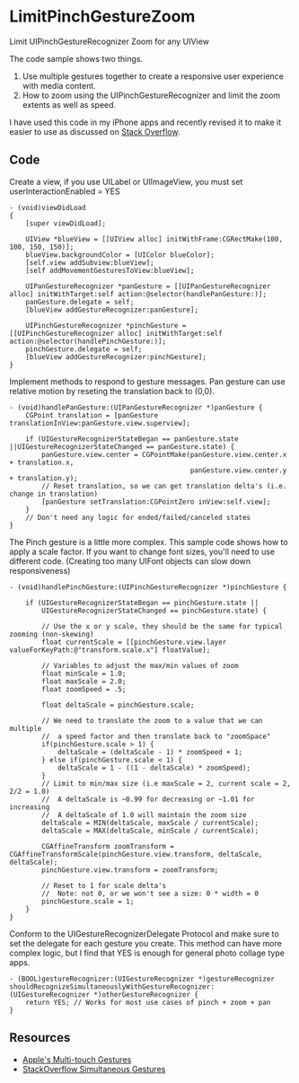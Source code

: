 LimitPinchGestureZoom
=====================

Limit UIPinchGestureRecognizer Zoom for any UIView

The code sample shows two things.

1. Use multiple gestures together to create a responsive user experience with media content.
2. How to zoom using the UIPinchGestureRecognizer and limit the zoom extents as well as speed.

I have used this code in my iPhone apps and recently revised it to make it easier to use as discussed on [Stack Overflow](http://stackoverflow.com/a/5449865/276626).

Code
----

Create a view, if you use UILabel or UIImageView, you must set userInteractionEnabled = YES


    - (void)viewDidLoad
    {
        [super viewDidLoad];

        UIView *blueView = [[UIView alloc] initWithFrame:CGRectMake(100, 100, 150, 150)];
        blueView.backgroundColor = [UIColor blueColor];
        [self.view addSubview:blueView];
        [self addMovementGesturesToView:blueView];
        
        UIPanGestureRecognizer *panGesture = [[UIPanGestureRecognizer alloc] initWithTarget:self action:@selector(handlePanGesture:)];
        panGesture.delegate = self;
        [blueView addGestureRecognizer:panGesture];
        
        UIPinchGestureRecognizer *pinchGesture = [[UIPinchGestureRecognizer alloc] initWithTarget:self action:@selector(handlePinchGesture:)];
        pinchGesture.delegate = self;
        [blueView addGestureRecognizer:pinchGesture];
    }


Implement methods to respond to gesture messages. Pan gesture can use relative motion by reseting the translation back to (0,0).

    - (void)handlePanGesture:(UIPanGestureRecognizer *)panGesture {
        CGPoint translation = [panGesture translationInView:panGesture.view.superview];
        
        if (UIGestureRecognizerStateBegan == panGesture.state ||UIGestureRecognizerStateChanged == panGesture.state) {
            panGesture.view.center = CGPointMake(panGesture.view.center.x + translation.x,
                                                 panGesture.view.center.y + translation.y);
            // Reset translation, so we can get translation delta's (i.e. change in translation)
            [panGesture setTranslation:CGPointZero inView:self.view];
        }
        // Don't need any logic for ended/failed/canceled states
    }


The Pinch gesture is a little more complex. This sample code shows how to apply a scale factor. If you want to change font sizes, you'll need to use different code. (Creating too many UIFont objects can slow down responsiveness)



    - (void)handlePinchGesture:(UIPinchGestureRecognizer *)pinchGesture {
        
        if (UIGestureRecognizerStateBegan == pinchGesture.state ||
            UIGestureRecognizerStateChanged == pinchGesture.state) {
            
            // Use the x or y scale, they should be the same for typical zooming (non-skewing)
            float currentScale = [[pinchGesture.view.layer valueForKeyPath:@"transform.scale.x"] floatValue];
            
            // Variables to adjust the max/min values of zoom
            float minScale = 1.0;
            float maxScale = 2.0;
            float zoomSpeed = .5;
            
            float deltaScale = pinchGesture.scale;
            
            // We need to translate the zoom to a value that we can multiple
            //  a speed factor and then translate back to "zoomSpace"
            if(pinchGesture.scale > 1) {
                deltaScale = (deltaScale - 1) * zoomSpeed + 1;
            } else if(pinchGesture.scale < 1) {
                deltaScale = 1 - ((1 - deltaScale) * zoomSpeed);
            }
            // Limit to min/max size (i.e maxScale = 2, current scale = 2, 2/2 = 1.0)
            //  A deltaScale is ~0.99 for decreasing or ~1.01 for increasing
            //  A deltaScale of 1.0 will maintain the zoom size
            deltaScale = MIN(deltaScale, maxScale / currentScale);
            deltaScale = MAX(deltaScale, minScale / currentScale);
            
            CGAffineTransform zoomTransform = CGAffineTransformScale(pinchGesture.view.transform, deltaScale, deltaScale);
            pinchGesture.view.transform = zoomTransform;
            
            // Reset to 1 for scale delta's
            //  Note: not 0, or we won't see a size: 0 * width = 0
            pinchGesture.scale = 1;
        }
    }


Conform to the UIGestureRecognizerDelegate Protocol and make sure to set the delegate for each gesture you create. This method can have more complex logic, but I find that YES is enough for general photo collage type apps.

    - (BOOL)gestureRecognizer:(UIGestureRecognizer *)gestureRecognizer shouldRecognizeSimultaneouslyWithGestureRecognizer:(UIGestureRecognizer *)otherGestureRecognizer {
        return YES; // Works for most use cases of pinch + zoom + pan
    }


Resources
----

* [Apple's Multi-touch Gestures](https://developer.apple.com/library/ios/documentation/EventHandling/Conceptual/EventHandlingiPhoneOS/GestureRecognizer_basics/GestureRecognizer_basics.html#//apple_ref/doc/uid/TP40009541-CH2-SW2)
* [StackOverflow Simultaneous Gestures](http://stackoverflow.com/a/5449865/276626)
